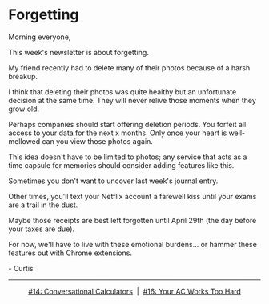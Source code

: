 # Forgetting

Morning everyone,

This week's newsletter is about forgetting.

My friend recently had to delete many of their photos because of a harsh breakup.

I think that deleting their photos was quite healthy but an unfortunate decision at the same time. They will never relive those moments when they grow old.

Perhaps companies should start offering deletion periods. You forfeit all access to your data for the next x months. Only once your heart is well-mellowed can you view those photos again.

This idea doesn't have to be limited to photos; any service that acts as a time capsule for memories should consider adding features like this.

Sometimes you don't want to uncover last week's journal entry.

Other times, you'll text your Netflix account a farewell kiss until your exams are a trail in the dust.

Maybe those receipts are best left forgotten until April 29th (the day before your taxes are due).

For now, we'll have to live with these emotional burdens... or hammer these features out with Chrome extensions.

\- Curtis

<!--START OF FOOTER-->
<hr style="margin-top:9px;height:1px;border: 0;background-image: linear-gradient(to right, rgba(0, 0, 0, 0.0), rgba(0, 0, 0, 0.5),rgba(0, 0, 0, 0.0));">
<!--START OF ISSUE NAVIGATION LINKS-->
<p align="center"><a href='014_conversational_calculators.md'>#14: Conversational Calculators</a>&nbsp;&nbsp;|&nbsp;&nbsp;<a href='016_your_ac_works_too_hard.md'>#16: Your AC Works Too Hard</a></p>
<!--START OF ISSUE NAVIGATION LINKS-->
<!--END OF FOOTER-->
